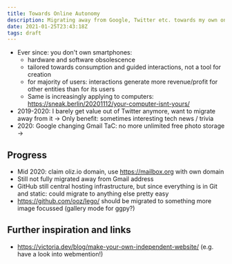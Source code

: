 ```yaml
---
title: Towards Online Autonomy
description: Migrating away from Google, Twitter etc. towards my own online presence.
date: 2021-01-25T23:43:18Z
tags: draft
---
```


* Ever since: you don't own smartphones:
    - hardware and software obsolescence
    - tailored towards consumption and guided interactions, not a tool for creation
    - for majority of users: interactions generate more revenue/profit for other entities than for its users
    - Same is increasingly applying to computers: https://sneak.berlin/20201112/your-computer-isnt-yours/
* 2019-2020: I barely get value out of Twitter anymore, want to migrate away from it
    -> Only benefit: sometimes interesting tech news / trivia
* 2020: Google changing Gmail TaC: no more unlimited free photo storage
    ->


## Progress

* Mid 2020: claim oliz.io domain, use https://mailbox.org with own domain
* Still not fully migrated away from Gmail address
* GitHub still central hosting infrastructure, but since everything is in Git and static: could migrate to anything else pretty easy
* https://github.com/ooz/lego/ should be migrated to something more image focussed (gallery mode for ggpy?)


## Further inspiration and links

* https://victoria.dev/blog/make-your-own-independent-website/ (e.g. have a look into webmention!)

